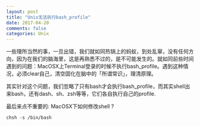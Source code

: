 ```yaml
---
layout: post
title: "Unix无法执行bash_profile"
date: 2017-04-20
comments: false
categories: Unix
---
```


一些理所当然的事，一旦出错，我们就如同热锅上的蚂蚁，到处乱窜，没有任何方向，因为在我们的脑海里，这是再熟悉不过的，是不可能发生的。就如同前些时间遇到的问题：MacOSX上Terminal登录的时候不执行bash_profile。遇到这种情况，必须clear自己，清空固化在脑中的「所谓常识」，理清原理。


其实针对这个问题，我们忽略了只有bash才会执行bash_profile，而其实shell出来bash，还有dash、sh、zsh等等，它们各自执行自己的profile.

最后来点不重要的: MacOSX下如何修改shell ?

```
chsh -s /bin/bash
```
